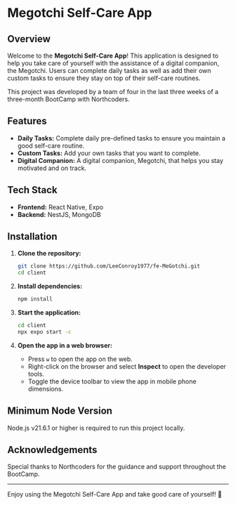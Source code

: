 # Megotchi Self-Care App

## Overview

Welcome to the **Megotchi Self-Care App**! This application is designed to help you take care of yourself with the assistance of a digital companion, the Megotchi. Users can complete daily tasks as well as add their own custom tasks to ensure they stay on top of their self-care routines.

This project was developed by a team of four in the last three weeks of a three-month BootCamp with Northcoders.

## Features

- **Daily Tasks:** Complete daily pre-defined tasks to ensure you maintain a good self-care routine.
- **Custom Tasks:** Add your own tasks that you want to complete.
- **Digital Companion:** A digital companion, Megotchi, that helps you stay motivated and on track.

## Tech Stack

- **Frontend:** React Native, Expo
- **Backend:** NestJS, MongoDB

## Installation

1. **Clone the repository:**

    ```bash
    git clone https://github.com/LeeConroy1977/fe-MeGotchi.git
    cd client
    ```

2. **Install dependencies:**

    ```bash
    npm install
    ```

3. **Start the application:**

    ```bash
    cd client
    npx expo start -c
    ```

4. **Open the app in a web browser:**

    - Press `w` to open the app on the web.
    - Right-click on the browser and select **Inspect** to open the developer tools.
    - Toggle the device toolbar to view the app in mobile phone dimensions.

## Minimum Node Version

Node.js v21.6.1 or higher is required to run this project locally.

## Acknowledgements

Special thanks to Northcoders for the guidance and support throughout the BootCamp.

---

Enjoy using the Megotchi Self-Care App and take good care of yourself! 🚀

